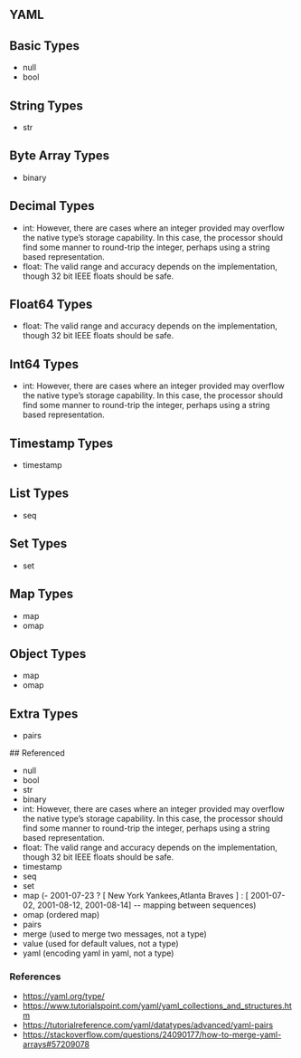 ## YAML

## Basic Types

* null
* bool

## String Types

* str

## Byte Array Types

* binary

## Decimal Types

* int: However, there are cases where an integer provided may overflow the native type’s storage capability. In this case, the processor should find some manner to round-trip the integer, perhaps using a string based representation.
* float: The valid range and accuracy depends on the implementation, though 32 bit IEEE floats should be safe.

## Float64 Types

* float: The valid range and accuracy depends on the implementation, though 32 bit IEEE floats should be safe.

## Int64 Types

* int: However, there are cases where an integer provided may overflow the native type’s storage capability. In this case, the processor should find some manner to round-trip the integer, perhaps using a string based representation.

## Timestamp Types

* timestamp

## List Types

* seq

## Set Types

* set

## Map Types

* map
* omap

## Object Types

* map
* omap

## Extra Types

* pairs

## Referenced

* null
* bool
* str
* binary
* int: However, there are cases where an integer provided may overflow the native type’s storage capability. In this case, the processor should find some manner to round-trip the integer, perhaps using a string based representation.
* float: The valid range and accuracy depends on the implementation, though 32 bit IEEE floats should be safe.
* timestamp
* seq
* set
* map (- 2001-07-23 ? [ New York Yankees,Atlanta Braves ] : [ 2001-07-02, 2001-08-12, 2001-08-14] -- mapping between sequences)
* omap (ordered map)
* pairs
* merge (used to merge two messages, not a type)
* value (used for default values, not a type)
* yaml (encoding yaml in yaml, not a type)

### References

* https://yaml.org/type/
* https://www.tutorialspoint.com/yaml/yaml_collections_and_structures.htm
* https://tutorialreference.com/yaml/datatypes/advanced/yaml-pairs
* https://stackoverflow.com/questions/24090177/how-to-merge-yaml-arrays#57209078